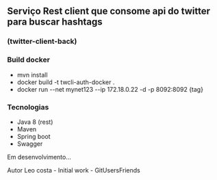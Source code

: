 ## Serviço Rest client que consome api do twitter para buscar hashtags
### (twitter-client-back)

### Build docker
- mvn install
- docker build -t twcli-auth-docker .
- docker run --net mynet123 --ip 172.18.0.22 -d -p 8092:8092 {tag}

### Tecnologias

- Java 8 (rest)
- Maven
- Spring boot
- Swagger

Em desenvolvimento...

Autor
Leo costa - Initial work - GitUsersFriends
